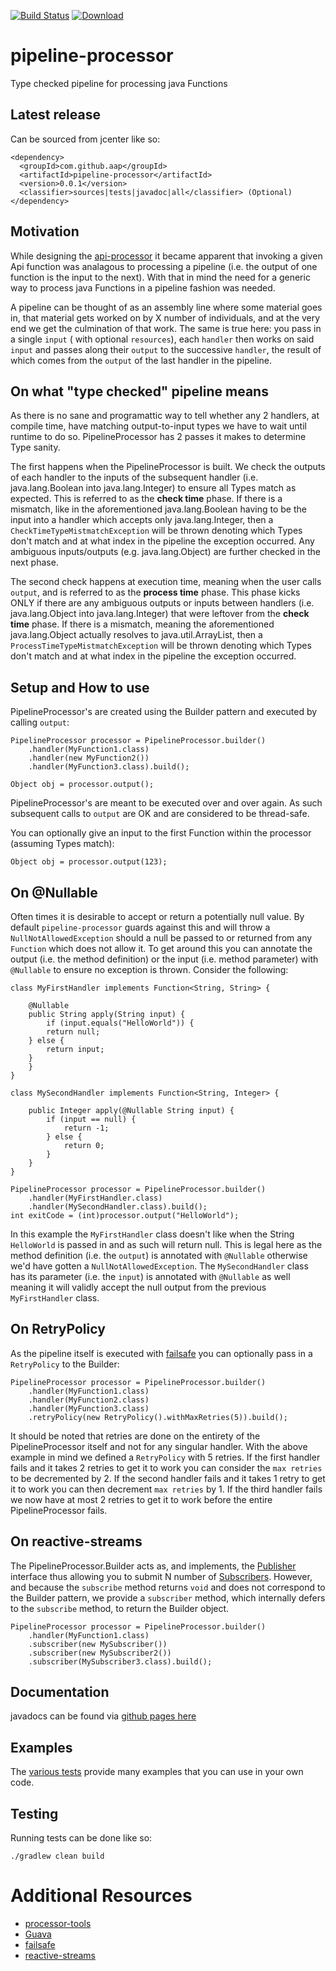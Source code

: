 [![Build Status](https://travis-ci.org/apis-and-processors/pipeline-processor.svg?branch=master)](https://travis-ci.org/apis-and-processors/pipeline-processor)
[![Download](https://api.bintray.com/packages/apis-and-processors/java-libraries/pipeline-processor/images/download.svg) ](https://bintray.com/apis-and-processors/java-libraries/pipeline-processor/_latestVersion)

# pipeline-processor
Type checked pipeline for processing java Functions

## Latest release

Can be sourced from jcenter like so:

    <dependency>
      <groupId>com.github.aap</groupId>
      <artifactId>pipeline-processor</artifactId>
      <version>0.0.1</version>
      <classifier>sources|tests|javadoc|all</classifier> (Optional)
    </dependency>
    
## Motivation

While designing the [api-processor](https://github.com/apis-and-processors/api-processor) it became apparent that invoking a given Api 
function was analagous to processing a pipeline (i.e. the output of one function is the input to the next). With that in mind the need 
for a generic way to process java Functions in a pipeline fashion was needed.

A pipeline can be thought of as an assembly line where some material goes in, that material gets worked on by X number of individuals, and at the very end we get the culmination of that work. The same is true here: you pass in a single `input` ( with optional `resources`), each `handler` then works on said `input` and passes along their `output` to the successive `handler`, the result of which comes from the `output` of the last handler in the pipeline.

## On what "type checked" pipeline means

As there is no sane and programattic way to tell whether any 2 handlers, at compile time, have matching output-to-input types we have 
to wait until runtime to do so. PipelineProcessor has 2 passes it makes to determine Type sanity. 

The first happens when the PipelineProcessor is built. We check the outputs of each handler to the inputs of the subsequent handler 
(i.e. java.lang.Boolean into java.lang.Integer) to ensure all Types match as expected. This is referred to as the __check time__ phase. 
If there is a mismatch, like in the aforementioned java.lang.Boolean having to be the input into a handler which accepts only java.lang.Integer, 
then a `CheckTimeTypeMistmatchException` will be thrown denoting which Types don't match and at what index in the pipeline the exception occurred. 
Any ambiguous inputs/outputs (e.g. java.lang.Object) are further checked in the next phase.

The second check happens at execution time, meaning when the user calls `output`, and is referred to as the __process time__ phase. 
This phase kicks ONLY if there are any ambiguous outputs or inputs between handlers (i.e. java.lang.Object into java.lang.Integer) 
that were leftover from the __check time__ phase. If there is a mismatch, meaning the aforementioned java.lang.Object actually resolves 
to java.util.ArrayList, then a `ProcessTimeTypeMistmatchException` will be thrown denoting which Types don't match and at what index 
in the pipeline the exception occurred.

## Setup and How to use

PipelineProcessor's are created using the Builder pattern and executed by calling `output`:

    PipelineProcessor processor = PipelineProcessor.builder()
        .handler(MyFunction1.class)
        .handler(new MyFunction2())
        .handler(MyFunction3.class).build();
        
    Object obj = processor.output();

PipelineProcessor's are meant to be executed over and over again. As such subsequent calls to `output` are OK and are considered to be thread-safe. 

You can optionally give an input to the first Function within the processor (assuming Types match):

    Object obj = processor.output(123);

## On @Nullable

Often times it is desirable to accept or return a potentially null value. By default `pipeline-processor` guards against this and will throw a `NullNotAllowedException` should a null be passed to or returned from any `Function` which does not allow it. To get around this you can annotate the output (i.e. the method definition) or the input (i.e. method parameter) with `@Nullable` to ensure no exception is thrown. Consider the following:

    class MyFirstHandler implements Function<String, String> {
        
        @Nullable
        public String apply(String input) {
            if (input.equals("HelloWorld")) {
	        return null;
	    } else {
	        return input;
	    }
        }
    }
    
    class MySecondHandler implements Function<String, Integer> {
        
        public Integer apply(@Nullable String input) {
            if (input == null) {
                return -1;
            } else {
                return 0;
            }
        }
    }
    
    PipelineProcessor processor = PipelineProcessor.builder()
        .handler(MyFirstHandler.class)
        .handler(MySecondHandler.class).build();
    int exitCode = (int)processor.output("HelloWorld");
    

In this example the `MyFirstHandler` class doesn't like when the String `HelloWorld` is passed in and as such will return null. This is legal here as the method definition (i.e. the `output`) is annotated with `@Nullable` otherwise we'd have gotten a `NullNotAllowedException`. The `MySecondHandler` class has its parameter (i.e. the `input`) is annotated with `@Nullable` as well meaning it will validly accept the null output from the previous `MyFirstHandler` class.

## On RetryPolicy

As the pipeline itself is executed with [failsafe](https://github.com/jhalterman/failsafe) you can optionally pass in a `RetryPolicy` to the Builder:

    PipelineProcessor processor = PipelineProcessor.builder()
        .handler(MyFunction1.class)
        .handler(MyFunction2.class)
        .handler(MyFunction3.class)
        .retryPolicy(new RetryPolicy().withMaxRetries(5)).build();
	
It should be noted that retries are done on the entirety of the PipelineProcessor itself and not for any singular handler. 
With the above example in mind we defined a `RetryPolicy` with 5 retries. If the first handler fails and it takes 2 retries to 
get it to work you can consider the `max retries` to be decremented by 2. If the second handler fails and it takes 1 retry to 
get it to work you can then decrement `max retries` by 1. If the third handler fails we now have at most 2 retries to get it 
to work before the entire PipelineProcessor fails.
    
## On reactive-streams

The PipelineProcessor.Builder acts as, and implements, the [Publisher](https://github.com/reactive-streams/reactive-streams-jvm#1-publisher-code) 
interface thus allowing you to submit N number of [Subscribers](https://github.com/reactive-streams/reactive-streams-jvm#2-subscriber-code).
However, and because the `subscribe` method returns `void` and does not correspond to the Builder pattern, we provide a `subscriber` method, 
which internally defers to the `subscribe` method, to return the Builder object. 

    PipelineProcessor processor = PipelineProcessor.builder()
        .handler(MyFunction1.class)
        .subscriber(new MySubscriber())
        .subscriber(new MySubscriber2())
        .subscriber(MySubscriber3.class).build();

## Documentation

javadocs can be found via [github pages here](https://apis-and-processors.github.io/pipeline-processor/docs/javadoc/)

## Examples

The [various tests](https://github.com/apis-and-processors/pipeline-processor/tree/master/src/test/java/com/github/pipeline/processor) 
provide many examples that you can use in your own code.
    
## Testing

Running tests can be done like so:

    ./gradlew clean build
	
# Additional Resources

* [processor-tools](https://github.com/apis-and-processors/processor-tools)
* [Guava](https://github.com/google/guava/wiki)
* [failsafe](https://github.com/jhalterman/failsafe)
* [reactive-streams](https://github.com/reactive-streams/reactive-streams-jvm)
